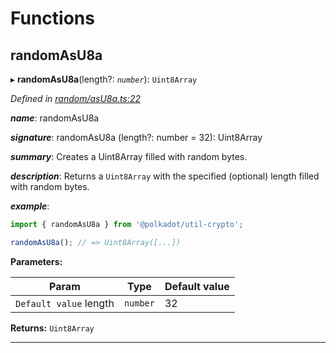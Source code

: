 

# Functions

<a id="randomasu8a"></a>

##  randomAsU8a

▸ **randomAsU8a**(length?: *`number`*): `Uint8Array`

*Defined in [random/asU8a.ts:22](https://github.com/polkadot-js/common/blob/40f3ceb/packages/util-crypto/src/random/asU8a.ts#L22)*

*__name__*: randomAsU8a

*__signature__*: randomAsU8a (length?: number = 32): Uint8Array

*__summary__*: Creates a Uint8Array filled with random bytes.

*__description__*: Returns a `Uint8Array` with the specified (optional) length filled with random bytes.

*__example__*:   
```javascript
import { randomAsU8a } from '@polkadot/util-crypto';

randomAsU8a(); // => Uint8Array([...])
```

**Parameters:**

| Param | Type | Default value |
| ------ | ------ | ------ |
| `Default value` length | `number` | 32 |

**Returns:** `Uint8Array`

___

